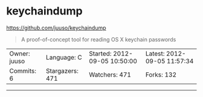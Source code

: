 # keychaindump

https://github.com/juuso/keychaindump
<blockquote>
A proof-of-concept tool for reading OS X keychain passwords
</blockquote>

<table>
<tr><td>Owner: juuso</td>
    <td>Language: C</td>
    <td>Started: 2012-09-05 10:50:00</td>
    <td>Latest: 2012-09-05 11:57:34</td></tr>
<tr><td>Commits: 6</td>
    <td>Stargazers: 471</td>
    <td>Watchers: 471</td>
    <td>Forks: 132</td></tr>
</table>

---

